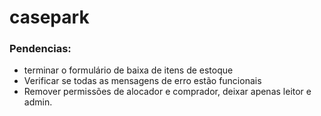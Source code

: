 # casepark

### Pendencias:
* terminar o formulário de baixa de itens de estoque
* Verificar se todas as mensagens de erro estão funcionais
* Remover permissões de alocador e comprador, deixar apenas leitor e admin.